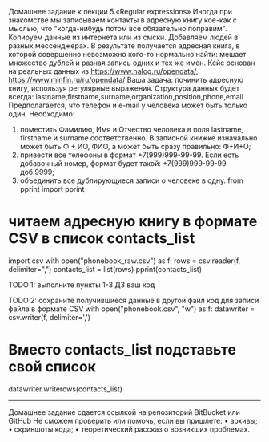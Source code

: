 Домашнее задание к лекции 5.«Regular expressions»
Иногда при знакомстве мы записываем контакты в адресную книгу кое-как с мыслью, что "когда-нибудь потом все обязательно поправим". Копируем данные из интернета или из смски. Добавляем людей в разных мессенджерах. В результате получается адресная книга, в которой совершенно невозможно кого-то нормально найти: мешает множество дублей и разная запись одних и тех же имен.
Кейс основан на реальных данных из https://www.nalog.ru/opendata/, https://www.minfin.ru/ru/opendata/
Ваша задача: починить адресную книгу, используя регулярные выражения.
Структура данных будет всегда:
lastname,firstname,surname,organization,position,phone,email
Предполагается, что телефон и e-mail у человека может быть только один.
Необходимо:
1.	поместить Фамилию, Имя и Отчество человека в поля lastname, firstname и surname соответственно. В записной книжке изначально может быть Ф + ИО, ФИО, а может быть сразу правильно: Ф+И+О;
2.	привести все телефоны в формат +7(999)999-99-99. Если есть добавочный номер, формат будет такой: +7(999)999-99-99 доб.9999;
3.	объединить все дублирующиеся записи о человеке в одну.
from pprint import pprint
# читаем адресную книгу в формате CSV в список contacts_list
import csv
with open("phonebook_raw.csv") as f:
  rows = csv.reader(f, delimiter=",")
  contacts_list = list(rows)
pprint(contacts_list)

TODO 1: выполните пункты 1-3 ДЗ
ваш код

TODO 2: сохраните получившиеся данные в другой файл
код для записи файла в формате CSV
with open("phonebook.csv", "w") as f:
  datawriter = csv.writer(f, delimiter=',')
  # Вместо contacts_list подставьте свой список
  datawriter.writerows(contacts_list)
________________________________________
Домашнее задание сдается ссылкой на репозиторий BitBucket или GitHub
Не сможем проверить или помочь, если вы пришлете:
•	архивы;
•	скриншоты кода;
•	теоретический рассказ о возникших проблемах.
